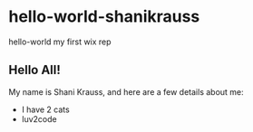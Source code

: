 # hello-world-shanikrauss
hello-world my first wix rep

## Hello All! 
My name is Shani Krauss, and here are a few details about me:
- I have 2 cats
- luv2code

